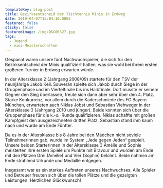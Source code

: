 ```yaml
---
templateKey: blog-post
title: Bezirksentscheid der Tischtennis Minis in Erdweg
date: 2019-04-07T15:04:10.000Z
featured: false
sticky: false
featuredimage: /img/DSC06327.jpg
tags:
  - Jugend
  - mini-Meisterschaften
---
```

Gespannt waren unsere fünf Nachwuchspieler, die sich für den Bezirksentscheid der Minis qualifiziert hatten, was sie wohl bei ihrem ersten größeren Turnier in Erdweg erwarten würde.

In der Altersklasse 2 (Jahrgang 2008/09) startete für den TSV der neunjährige Jakob Keil. Souverän spielte sich Jakob durch Siege in der Gruppenphase und im Viertelfinale bis ins Halbfinale. Dort musste er seinem Gegner den Sieg überlassen, freute sich dann aber sehr über den 4. Platz.
Starke Konkurrenz, vor allem durch die Kaderschmiede des FC Bayern München, erwarteten auch Niklas Jobst und Sebastian Viehweger in der Altersklasse 3 (Jahrgang 2010 und jünger). Beide konnten sich über die Gruppenphase für die k.-o.-Runde qualifizieren. Niklas schaffte mit großen Kampfgeist den ausgezeichneten dritten Platz, Sebastian stand ihm kaum nach und wurde am Ende Fünfter.

Da es in der Altersklasse bis 8 Jahre bei den Mädchen nicht soviele Teilnehmerinnen gab, wurde im System „Jede gegen Jeden“ gespielt. Unsere beiden Starterinnen in der Altersklasse 3 Amélie und Sophie meisterten ihre ersten Spiele um Punkte mit Bravour und wurden am Ende mit den Plätzen Drei (Amélie) und Vier (Sophie) belohnt. Beide nahmen am Ende strahlend Urkunde und Medaille entgegen. 

Insgesamt war es ein starkes Auftreten unseres Nachwuchses. Alle Spieler und Betreuer freuten sich über die tollen Plätze und die gezeigten Leistungen. Herzlichen Glückwunsch!
